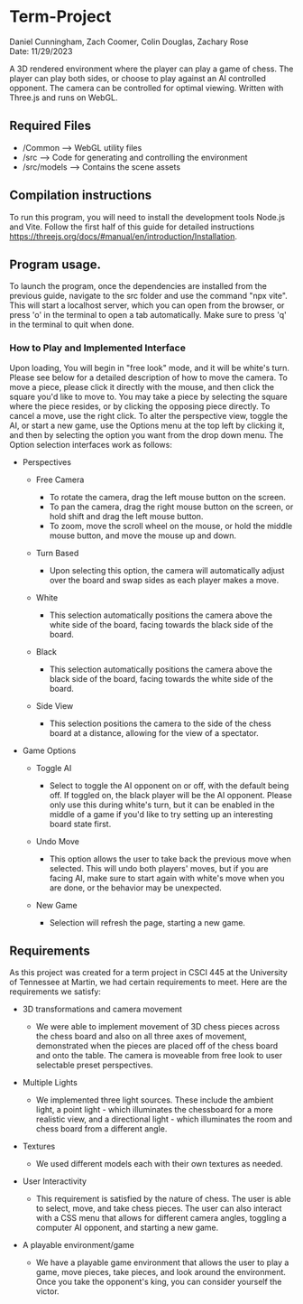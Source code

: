 # Term-Project
Daniel Cunningham, Zach Coomer, Colin Douglas, Zachary Rose  
Date: 11/29/2023

A 3D rendered environment where the player can play a game of chess. The player can play both sides, or choose to play against an AI controlled opponent. The camera can be controlled for optimal viewing.
Written with Three.js and runs on WebGL.

## Required Files
* /Common --> WebGL utility files
* /src --> Code for generating and controlling the environment
* /src/models --> Contains the scene assets

## Compilation instructions

To run this program, you will need to install the development tools Node.js and Vite. Follow the first half of this guide for detailed instructions https://threejs.org/docs/#manual/en/introduction/Installation.


## Program usage.

To launch the program, once the dependencies are installed from the previous guide, navigate to the src folder and use the command "npx vite". 
This will start a localhost server, which you can open from the browser, or press 'o' in the terminal to open a tab automatically. Make sure to press 'q' in the terminal to quit when done. 

### How to Play and Implemented Interface
Upon loading, You will begin in "free look" mode, and it will be white's turn. Please see below for a detailed description of how to move the camera. To move a piece, please click it directly with the mouse, and then click the square you'd like to move to. You may take a piece by selecting the square where the piece resides, or by clicking the opposing piece directly. To cancel a move, use the right click. To alter the perspective view, toggle the AI, or start a new game, use the Options menu at the top left by clicking it, and then by selecting the option you want from the drop down menu. The Option selection interfaces work as follows:  

* Perspectives
  
  * Free Camera
    - To rotate the camera, drag the left mouse button on the screen.
    - To pan the camera, drag the right mouse button on the screen, or hold shift and drag the left mouse button.
    - To zoom, move the scroll wheel on the mouse, or hold the middle mouse button, and move the mouse up and down.

  * Turn Based
    - Upon selecting this option, the camera will automatically adjust over the board and swap sides as each player makes a move.

  * White
    - This selection automatically positions the camera above the white side of the board, facing towards the black side of the board.

  * Black 
    - This selection automatically positions the camera above the black side of the board, facing towards the white side of the board.

  * Side View
    - This selection positions the camera to the side of the chess board at a distance, allowing for the view of a spectator.

* Game Options
  
  * Toggle AI
    - Select to toggle the AI opponent on or off, with the default being off. If toggled on, the black player will be the AI opponent. Please only use this during white's turn, but it can be enabled in the middle of a game if you'd like to try setting up an interesting board state first.
  
  * Undo Move
    - This option allows the user to take back the previous move when selected. This will undo both players' moves, but if you are facing AI, make sure to start again with white's move when you are done, or the behavior may be unexpected.
  
  * New Game
    - Selection will refresh the page, starting a new game.

## Requirements
As this project was created for a term project in CSCI 445 at the University of Tennessee at Martin, we had certain requirements to meet. Here are the requirements we satisfy:

  * 3D transformations and camera movement
    -  We were able to implement movement of 3D chess pieces across the chess board and also on all three axes of movement, demonstrated when the pieces are placed off of the chess board and onto the table. The camera is moveable from free look to user selectable preset perspectives.

  * Multiple Lights
    - We implemented three light sources. These include the ambient light, a point light - which illuminates the chessboard for a more realistic view, and a directional light - which illuminates the room and chess board from a different angle.

  * Textures
    - We used different models each with their own textures as needed.

  * User Interactivity
    - This requirement is satisfied by the nature of chess. The user is able to select, move, and take chess pieces. The user can also interact with a CSS menu that allows for different camera angles, toggling a computer AI opponent, and starting a new game.

  * A playable environment/game
    - We have a playable game environment that allows the user to play a game, move pieces, take pieces, and look around the environment. Once you take the opponent's king, you can consider yourself the victor.

